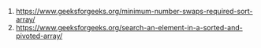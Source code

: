 1. https://www.geeksforgeeks.org/minimum-number-swaps-required-sort-array/
2. https://www.geeksforgeeks.org/search-an-element-in-a-sorted-and-pivoted-array/